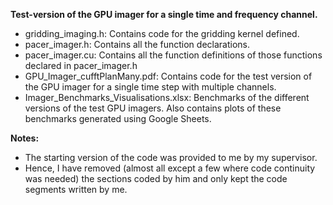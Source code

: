 **Test-version of the GPU imager for a single time and frequency channel.**
- gridding_imaging.h: Contains code for the gridding kernel defined.
- pacer_imager.h: Contains all the function declarations.
- pacer_imager.cu: Contains all the function definitions of those functions declared in pacer_imager.h
- GPU_Imager_cufftPlanMany.pdf: Contains code for the test version of the GPU imager for a single time step with multiple channels.
- Imager_Benchmarks_Visualisations.xlsx: Benchmarks of the different versions of the test GPU imagers. Also contains plots of these benchmarks generated using Google Sheets. 
  
**Notes:**
- The starting version of the code was provided to me by my supervisor.
- Hence, I have removed (almost all except a few where code continuity was needed) the sections coded by him and only kept the code segments written by me. 
